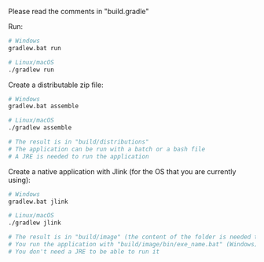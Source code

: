 Please read the comments in "build.gradle"


Run:

```bash
# Windows
gradlew.bat run

# Linux/macOS
./gradlew run
``` 

Create a distributable zip file:

```bash
# Windows
gradlew.bat assemble

# Linux/macOS
./gradlew assemble

# The result is in "build/distributions"
# The application can be run with a batch or a bash file
# A JRE is needed to run the application
``` 

Create a native application with Jlink (for the OS that you are currently using):
```bash
# Windows
gradlew.bat jlink

# Linux/macOS
./gradlew jlink

# The result is in "build/image" (the content of the folder is needed to run the application)
# You run the application with "build/image/bin/exe_name.bat" (Windows) or "build/image/bin/exe_name" (Linux/macOS)
# You don't need a JRE to be able to run it
```  